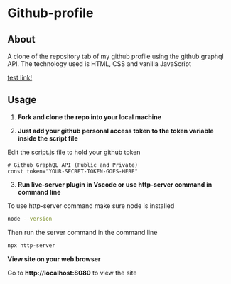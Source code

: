 # Github-profile

## About

A clone of the repository tab of my github profile using the github graphql API. The technology used is HTML, CSS and vanilla JavaScript

[test link!](https://github-repo-clone.netlify.app/)


## Usage

1. **Fork and clone the repo into your local machine**

2. **Just add your github personal access token to the token variable inside the script file**

Edit the script.js file to hold your github token

    # Github GraphQL API (Public and Private)
    const token="YOUR-SECRET-TOKEN-GOES-HERE"

3. **Run live-server plugin in Vscode or use http-server command in command line**

To use http-server command make sure node is installed

```bash
node --version
```

Then run the server command in the command line

```bash
npx http-server
```

**View site on your web browser**

Go to **http://localhost:8080** to view the site


